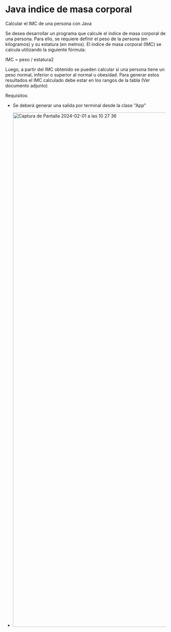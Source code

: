 # Java indice de masa corporal
Calcular el IMC de una persona con Java

Se desea desarrollar un programa que calcule el índice de masa corporal de una persona. Para ello, se requiere definir el peso de la persona (en kilogramos) y su estatura (en metros). El índice de masa corporal (IMC) se calcula utilizando la siguiente fórmula:

IMC = peso / estatura2

Luego, a partir del IMC obtenido se pueden calcular si una persona tiene un peso normal, inferior o superior al normal u obesidad. Para generar estos resultados el IMC calculado debe estar en los rangos de la tabla (Ver documento adjunto)

Requisitos:
- Se deberá generar una salida por terminal desde la clase "App"

- <img width="1615" alt="Captura de Pantalla 2024-02-01 a las 10 27 36" src="https://github.com/anagarlopez/IMC-JAVA/assets/146724647/92a0e55a-68c9-4efe-8ec0-a4ecba38167a">
